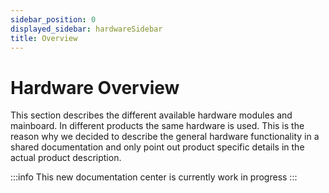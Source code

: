 ```yaml
---
sidebar_position: 0
displayed_sidebar: hardwareSidebar
title: Overview
---
```


# Hardware Overview

This section describes the different available hardware modules and mainboard. In different products the same hardware is
used. This is the reason why we decided to describe the general hardware functionality in a shared documentation and only
point out product specific details in the actual product description.

:::info
This new documentation center is currently work in progress
:::

